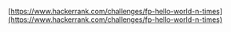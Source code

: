 [https://www.hackerrank.com/challenges/fp-hello-world-n-times](https://www.hackerrank.com/challenges/fp-hello-world-n-times)
